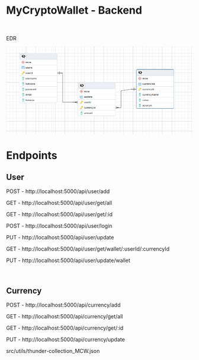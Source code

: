 # MyCryptoWallet - Backend

<br>
<p>EDR</p>
<img align="center" src="https://github.com/GabiOneZero/MyCryptoWallet-backend/blob/master/EDR.png">


# Endpoints

<h2>User</h2>
<p>POST - http://localhost:5000/api/user/add</p> 
<p>GET - http://localhost:5000/api/user/get/all</p>
<p>GET - http://localhost:5000/api/user/get/:id</p>
<p>POST - http://localhost:5000/api/user/login</p>
<p>PUT - http://localhost:5000/api/user/update</p>
<p>GET - http://localhost:5000/api/user/get/wallet/:userId/:currencyId</p>
<p>PUT - http://localhost:5000/api/user/update/wallet</p>
<br>

<h2>Currency</h2>
<p>POST - http://localhost:5000/api/currency/add</p>
<p>GET - http://localhost:5000/api/currency/get/all</p>
<p>GET - http://localhost:5000/api/currency/get/:id</p>
<p>PUT - http://localhost:5000/api/currency/update</p>

src/utils/thunder-collection_MCW.json
